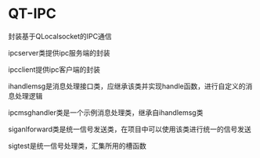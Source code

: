 # QT-IPC
封装基于QLocalsocket的IPC通信

ipcserver类提供ipc服务端的封装

ipcclient提供ipc客户端的封装

ihandlemsg是消息处理接口类，应继承该类并实现handle函数，进行自定义的消息处理逻辑

ipcmsghandler类是一个示例消息处理类，继承自ihandlemsg类

siganlforward类是统一信号发送类，在项目中可以使用该类进行统一的信号发送

sigtest是统一信号处理类，汇集所用的槽函数
